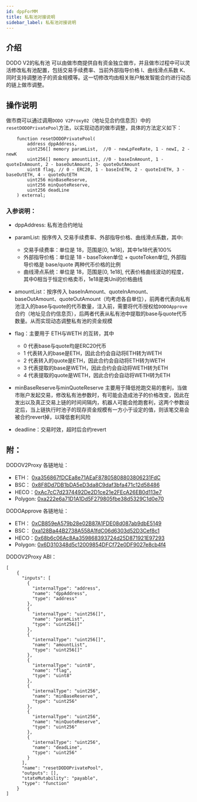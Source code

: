 ```yaml
---
id: dppForMM
title: 私有池对接说明
sidebar_label: 私有池对接说明
---
```


## 介绍

DODO V2的私有池 可以由做市商提供自有资金独立做市，并且做市过程中可以灵活修改私有池配置，包括交易手续费率、当前外部指导价格 I、曲线滑点系数 K、同时支持调整池子的资金规模等。这一切修改均由相关账户触发智能合约进行动态的链上做市调整。


## 操作说明

做市商可以通过调用`DODO V2Proxy02`（地址见合约信息页）中的`resetDODOPrivatePool`方法，以实现动态的做市调整，具体的方法定义如下：

```
    function resetDODOPrivatePool(
        address dppAddress,
        uint256[] memory paramList,  //0 - newLpFeeRate, 1 - newI, 2 - newK
        uint256[] memory amountList, //0 - baseInAmount, 1 - quoteInAmount, 2 - baseOutAmount, 3- quoteOutAmount
        uint8 flag, // 0 - ERC20, 1 - baseInETH, 2 - quoteInETH, 3 - baseOutETH, 4 - quoteOutETH
        uint256 minBaseReserve,
        uint256 minQuoteReserve,
        uint256 deadLine
    ) external;
```

### 入参说明：

- dppAddress: 私有池合约地址

- paramList: 按序传入 交易手续费率、外部指导价格、曲线滑点系数，其中:
    - 交易手续费率：单位是 18，范围是[0, 1e18]，其中1e18代表100%
    - 外部指导价格：单位是 18 - baseToken单位 + quoteToken单位, 外部指导价格是 base/quote 两种代币价格的比例
    - 曲线滑点系统：单位是 18，范围是[0, 1e18], 代表价格曲线波动的程度，其中0相当于恒定价格卖币，1e18是类Uni的价格曲线

- amountList：按序传入 baseInAmount、quoteInAmount、baseOutAmount、quoteOutAmount（均考虑各自单位），前两者代表向私有池注入的base与quote的代币数量，注入前，需要将代币授权给`DODOApprove`合约（地址见合约信息页），后两者代表从私有池中提取的base与quote代币数量。从而实现动态调整私有池的资金规模

- flag：主要用于 ETH与WETH 的互转，其中
    - 0 代表base与quote均是ERC20代币
    - 1 代表转入的base是ETH，因此合约会自动将ETH转为WETH
    - 2 代表转入的quote是ETH，因此合约会自动将ETH转为WETH
    - 3 代表提取的base是WETH，因此合约会自动将WETH转为ETH
    - 4 代表提取的quote是WETH，因此合约会自动将WETH转为ETH

- minBaseReserve与minQuoteReserve 主要用于降低抢跑交易的套利，当做市账户发起交易，修改私有池参数时，有可能会造成池子的价格改变，因此在发出以及真正交易上链的时间间隔内，机器人可能会抢跑套利，这两个参数设定后，当上链执行时池子的现存资金规模有一方小于设定的值，则该笔交易会被合约revert掉，以降低套利风险

- deadline：交易时效，超时后合约revert


## 附：

DODOV2Proxy 各链地址：

- ETH： [0xa356867fDCEa8e71AEaF87805808803806231FdC](https://etherscan.io/address/0xa356867fDCEa8e71AEaF87805808803806231FdC)
- BSC： [0x8F8Dd7DB1bDA5eD3da8C9daf3bfa471c12d58486](https://bscscan.com/address/0x8F8Dd7DB1bDA5eD3da8C9daf3bfa471c12d58486) 
- HECO：[0xAc7cC7d2374492De2D1ce21e2FEcA26EB0d113e7](https://hecoinfo.com/address/0xAc7cC7d2374492De2D1ce21e2FEcA26EB0d113e7)
- Polygon: [0xa222e6a71D1A1Dd5F279805fbe38d5329C1d0e70](https://polygonscan.com/address/0xa222e6a71D1A1Dd5F279805fbe38d5329C1d0e70)

DODOApprove 各链地址：

- ETH： [0xCB859eA579b28e02B87A1FDE08d087ab9dbE5149](https://etherscan.io/address/0xCB859eA579b28e02B87A1FDE08d087ab9dbE5149) 
- BSC： [0xa128Ba44B2738A558A1fdC06d6303d52D3Cef8c1](https://bscscan.com/address/0xa128Ba44B2738A558A1fdC06d6303d52D3Cef8c1)
- HECO：[0x68b6c06Ac8Aa359868393724d25D871921E97293](https://hecoinfo.com/address/0x68b6c06Ac8Aa359868393724d25D871921E97293) 
- Polygon: [0x6D310348d5c12009854DFCf72e0DF9027e8cb4f4](https://polygonscan.com/address/0x6D310348d5c12009854DFCf72e0DF9027e8cb4f4)

DODOV2Proxy ABI：

```
[
    {
      "inputs": [
        {
          "internalType": "address",
          "name": "dppAddress",
          "type": "address"
        },
        {
          "internalType": "uint256[]",
          "name": "paramList",
          "type": "uint256[]"
        },
        {
          "internalType": "uint256[]",
          "name": "amountList",
          "type": "uint256[]"
        },
        {
          "internalType": "uint8",
          "name": "flag",
          "type": "uint8"
        },
        {
          "internalType": "uint256",
          "name": "minBaseReserve",
          "type": "uint256"
        },
        {
          "internalType": "uint256",
          "name": "minQuoteReserve",
          "type": "uint256"
        },
        {
          "internalType": "uint256",
          "name": "deadLine",
          "type": "uint256"
        }
      ],
      "name": "resetDODOPrivatePool",
      "outputs": [],
      "stateMutability": "payable",
      "type": "function"
    }
]
```